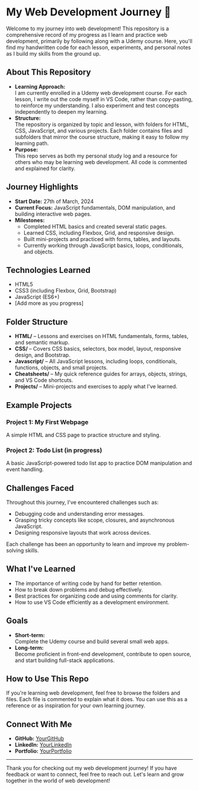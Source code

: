 # My Web Development Journey 🚀

Welcome to my journey into web development! This repository is a comprehensive record of my progress as I learn and practice web development, primarily by following along with a Udemy course. Here, you'll find my handwritten code for each lesson, experiments, and personal notes as I build my skills from the ground up.

## About This Repository

- **Learning Approach:**  
  I am currently enrolled in a Udemy web development course. For each lesson, I write out the code myself in VS Code, rather than copy-pasting, to reinforce my understanding. I also experiment and test concepts independently to deepen my learning.
- **Structure:**  
  The repository is organized by topic and lesson, with folders for HTML, CSS, JavaScript, and various projects. Each folder contains files and subfolders that mirror the course structure, making it easy to follow my learning path.
- **Purpose:**  
  This repo serves as both my personal study log and a resource for others who may be learning web development. All code is commented and explained for clarity.

## Journey Highlights

- **Start Date:** 27th of March, 2024
- **Current Focus:** JavaScript fundamentals, DOM manipulation, and building interactive web pages.
- **Milestones:**
  - Completed HTML basics and created several static pages.
  - Learned CSS, including Flexbox, Grid, and responsive design.
  - Built mini-projects and practiced with forms, tables, and layouts.
  - Currently working through JavaScript basics, loops, conditionals, and objects.

## Technologies Learned

- HTML5
- CSS3 (including Flexbox, Grid, Bootstrap)
- JavaScript (ES6+)
- [Add more as you progress]

## Folder Structure

- **HTML/** – Lessons and exercises on HTML fundamentals, forms, tables, and semantic markup.
- **CSS/** – Covers CSS basics, selectors, box model, layout, responsive design, and Bootstrap.
- **Javascript/** – All JavaScript lessons, including loops, conditionals, functions, objects, and small projects.
- **Cheatsheets/** – My quick reference guides for arrays, objects, strings, and VS Code shortcuts.
- **Projects/** – Mini-projects and exercises to apply what I've learned.

## Example Projects

### Project 1: My First Webpage
A simple HTML and CSS page to practice structure and styling.

### Project 2: Todo List (in progress)
A basic JavaScript-powered todo list app to practice DOM manipulation and event handling.

## Challenges Faced

Throughout this journey, I've encountered challenges such as:
- Debugging code and understanding error messages.
- Grasping tricky concepts like scope, closures, and asynchronous JavaScript.
- Designing responsive layouts that work across devices.

Each challenge has been an opportunity to learn and improve my problem-solving skills.

## What I've Learned

- The importance of writing code by hand for better retention.
- How to break down problems and debug effectively.
- Best practices for organizing code and using comments for clarity.
- How to use VS Code efficiently as a development environment.

## Goals

- **Short-term:**  
  Complete the Udemy course and build several small web apps.
- **Long-term:**  
  Become proficient in front-end development, contribute to open source, and start building full-stack applications.

## How to Use This Repo

If you're learning web development, feel free to browse the folders and files. Each file is commented to explain what it does. You can use this as a reference or as inspiration for your own learning journey.

## Connect With Me

- **GitHub:** [YourGitHub](#)
- **LinkedIn:** [YourLinkedIn](#)
- **Portfolio:** [YourPortfolio](#)

---

Thank you for checking out my web development journey! If you have feedback or want to connect, feel free to reach out. Let's learn and grow together in the world of web development!
